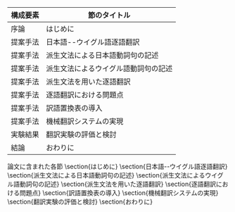 構成要素 | 節のタイトル
 --- | --- 
序論 | はじめに
提案手法 | 日本語--ウイグル語逐語翻訳
提案手法 | 派生文法による日本語動詞句の記述
提案手法 | 派生文法によるウイグル語動詞句の記述
提案手法 | 派生文法を用いた逐語翻訳
提案手法 | 逐語翻訳における問題点
提案手法 | 訳語置換表の導入
提案手法 | 機械翻訳システムの実現
実験結果 | 翻訳実験の評価と検討
結論 | おわりに

論文に含まれた各節
\section{はじめに}
\section{日本語--ウイグル語逐語翻訳}
\section{派生文法による日本語動詞句の記述}
\section{派生文法によるウイグル語動詞句の記述}
\section{派生文法を用いた逐語翻訳}
\section{逐語翻訳における問題点}
\section{訳語置換表の導入}
\section{機械翻訳システムの実現}
\section{翻訳実験の評価と検討}
\section{おわりに}
